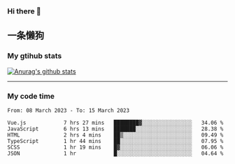 ### Hi there 👋

## 一条懒狗
<!--
**kiss-me-quickly/kiss-me-quickly** is a ✨ _special_ ✨ repository because its `README.md` (this file) appears on your GitHub profile.

Here are some ideas to get you started:

- 🔭 I’m currently working on ...
- 🌱 I’m currently learning ...
- 👯 I’m looking to collaborate on ...
- 🤔 I’m looking for help with ...
- 💬 Ask me about ...
- 📫 How to reach me: ...
- 😄 Pronouns: ...
- ⚡ Fun fact: ...
-->


### My gtihub stats

[![Anurag's github stats](https://github-readme-stats.vercel.app/api?username=kiss-me-quickly)](https://github.com/anuraghazra/github-readme-stats)

***

### My code time

<!--START_SECTION:waka-->

```text
From: 08 March 2023 - To: 15 March 2023

Vue.js            7 hrs 27 mins   ████████▓░░░░░░░░░░░░░░░░   34.06 %
JavaScript        6 hrs 13 mins   ███████░░░░░░░░░░░░░░░░░░   28.38 %
HTML              2 hrs 4 mins    ██▒░░░░░░░░░░░░░░░░░░░░░░   09.49 %
TypeScript        1 hr 44 mins    ██░░░░░░░░░░░░░░░░░░░░░░░   07.95 %
SCSS              1 hr 19 mins    █▓░░░░░░░░░░░░░░░░░░░░░░░   06.06 %
JSON              1 hr            █░░░░░░░░░░░░░░░░░░░░░░░░   04.64 %
```

<!--END_SECTION:waka-->

